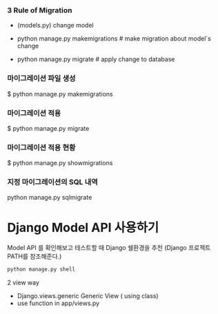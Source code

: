 
### 3 Rule of Migration

 - (models.py) change model

 - python manage.py makemigrations # make migration about model`s change

 - python manage.py migrate # apply change to database

### 마이그레이션 파일 생성
$ python manage.py makemigrations <app-name>

### 마이그레이션 적용
$ python manage.py migrate <app-name>

### 마이그레이션 적용 현황
$ python manage.py showmigrations <app-name>

### 지정 마이그레이션의 SQL 내역
 python manage.py sqlmigrate <app-name> <migration-name>

# Django Model API 사용하기

Model API 를 확인해보고 테스트할 때 Django 쉘환경을 추천
(Django 프로젝트 PATH를 참조해준다.)
```py
python manage.py shell
```

2 view way

- Django.views.generic Generic View ( using class)
- use function in app/views.py



